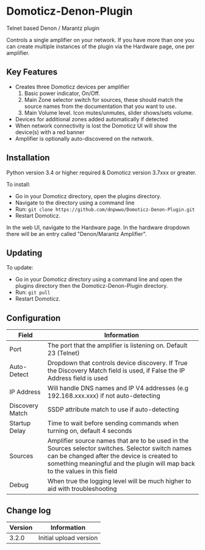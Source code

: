 # Domoticz-Denon-Plugin
Telnet based Denon / Marantz plugin

Controls a single amplifier on your network.  If you have more than one you can create multiple instances of the plugin via the Hardware page, one per amplifier.

## Key Features

* Creates three Domoticz devices per amplifier
  1. Basic power indicator, On/Off.
  2. Main Zone selector switch for sources, these should match the source names from the documentation that you want to use.
  3. Main Volume level.  Icon mutes/unmutes, slider shows/sets volume.
* Devices for additional zones added automatically if detected
* When network connectivity is lost the Domoticz UI will show the device(s) with a red banner
* Amplifier is optionally auto-discovered on the network.

## Installation

Python version 3.4 or higher required & Domoticz version 3.7xxx or greater.

To install:
* Go in your Domoticz directory, open the plugins directory.
* Navigate to the directory using a command line
* Run: ```git clone https://github.com/dnpwwo/Domoticz-Denon-Plugin.git```
* Restart Domoticz.

In the web UI, navigate to the Hardware page.  In the hardware dropdown there will be an entry called "Denon/Marantz Amplifier".

## Updating

To update:
* Go in your Domoticz directory using a command line and open the plugins directory then the Domoticz-Denon-Plugin directory.
* Run: ```git pull```
* Restart Domoticz.

## Configuration

| Field | Information|
| ----- | ---------- |
| Port | The port that the amplifier is listening on. Default 23 (Telnet) |
| Auto-Detect| Dropdown that controls device discovery. If True the Discovery Match field is used, if False the IP Address field is used |
| IP Address | Will handle DNS names and IP V4 addresses (e.g 192.168.xxx.xxx) if not auto-detecting |
| Discovery Match | SSDP attribute match to use if auto-detecting |
| Startup Delay | Time to wait before sending commands when turning on, default 4 seconds|
| Sources | Amplifier source names that are to be used in the Sources selector switches. Selector switch names can be changed after the device is created to something meaningful and the plugin will map back to the values in this field |
| Debug | When true the logging level will be much higher to aid with troubleshooting |

## Change log

| Version | Information|
| ----- | ---------- |
| 3.2.0 | Initial upload version |
